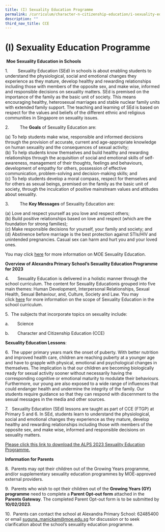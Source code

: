 ```yaml
---
title: (I) Sexuality Education Programme
permalink: /curriculum/character-n-citizenship-education/i-sexuality-education-programme/
description: ""
third_nav_title: CCE
---
```

# **(I) Sexuality Education Programme**

  

 **Moe Sexuality Education in Schools**

1.        Sexuality Education (SEd) in schools is about enabling students to understand the physiological, social and emotional changes they experience as they mature, develop healthy and rewarding relationships including those with members of the opposite sex, and make wise, informed and responsible decisions on sexuality matters. SEd is premised on the importance of the family as the basic unit of society. This means encouraging healthy, heterosexual marriages and stable nuclear family units with extended family support. The teaching and learning of SEd is based on respect for the values and beliefs of the different ethnic and religious communities in Singapore on sexuality issues.

2.         The **Goals** of Sexuality Education are:

(a)	To help students make wise, responsible and informed decisions through the provision of accurate, current and age-appropriate knowledge on human sexuality and the consequences of sexual activity; <br>
(b)	To help students know themselves and build healthy and rewarding relationships through the acquisition of social and emotional skills of self-awareness, management of their thoughts, feelings and behaviours, development of empathy for others, possession of effective communication, problem-solving and decision-making skills; and<br>
(c)	To help students develop a moral compass, respect for themselves and for others as sexual beings, premised on the family as the basic unit of society, through the inculcation of positive mainstream values and attitudes about sexuality. 


3.         The **Key Messages** of Sexuality Education are:

            
(a)	 Love and respect yourself as you love and respect others;<br>
(b)	 Build positive relationships based on love and respect (which are the foundation for strong families);<br>
(c) 	Make responsible decisions for yourself, your family and society; and <br>
(d)	 Abstinence before marriage is the best protection against STIs/HIV and unintended pregnancies. Casual sex can harm and hurt you and your loved ones.

You may click [here](https://www.moe.gov.sg/programmes/sexuality-education) for more information on MOE Sexuality Education.

**Overview of Alexandra Primary School’s Sexuality Education Programme for 2023**

4.       Sexuality Education is delivered in a holistic manner through the school curriculum. The content for Sexuality Educationis grouped into five main themes: Human Development, Interpersonal Relationships, Sexual Health, Sexual Behaviour, and, Culture, Society and Law.   You may click [here](https://www.moe.gov.sg/education/programmes/social-and-emotional-learning/sexuality-education/scope-and-teaching-approach-of-sexuality-education-in-schools) for more information on the scope of Sexuality Education in the school curriculum.



5.         The subjects that incorporate topics on sexuality include:

a.       Science

b.       Character and Citizenship Education (CCE)

  
**Sexuality Education Lessons**:

6.               The upper primary years mark the onset of puberty. With better nutrition and improved health care, children are reaching puberty at a younger age and have to grapple with physical, emotional and psychological changes in themselves. The implication is that our children are becoming biologically ready for sexual activity sooner without necessarily having the corresponding cognitive or emotional maturity to modulate their behaviours. Furthermore, our young are also exposed to a wide range of influences that could endanger health and undermine the integrity of the family. Our students require guidance so that they can respond with discernment to the sexual messages in the media and other sources.

7.          Sexuality Education (SEd) lessons are taught as part of CCE (FTGP) at Primary 5 and 6. In SEd, students learn to understand the physiological, social and emotional changes they experience as they mature, develop healthy and rewarding relationships including those with members of the opposite sex, and make wise, informed and responsible decisions on sexuality matters.

[Please click this link to download the ALPS 2023 Sexuality Education Programme.](https://drive.google.com/file/d/1qdD_K8sbMSAC1ongKsIF3_8e4Z2SigzQ/view?usp=share_link)



**Information for Parents**

8.  Parents may opt their children out of the Growing Years programme, and/or supplementary sexuality education programmes by MOE-approved external providers.

9.  Parents who wish to opt their children out of the **Growing Years (GY) programme** need to complete a **Parent Opt-out form** attached in the **Parents Gateway**. The completed Parent Opt-out form is to be submitted by **10/02/2023**.

10.  Parents can contact the school at Alexandra Primary School: 62485400 or email [suguna_manickam@moe.edu.sg](mailto:suguna_manickam@moe.edu.sg) for discussion or to seek clarification about the school’s sexuality education programme.